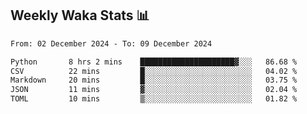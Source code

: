 ## Weekly Waka Stats 📊
<!--START_SECTION:waka-->

```txt
From: 02 December 2024 - To: 09 December 2024

Python       8 hrs 2 mins    █████████████████████▓░░░   86.68 %
CSV          22 mins         █░░░░░░░░░░░░░░░░░░░░░░░░   04.02 %
Markdown     20 mins         █░░░░░░░░░░░░░░░░░░░░░░░░   03.75 %
JSON         11 mins         ▓░░░░░░░░░░░░░░░░░░░░░░░░   02.04 %
TOML         10 mins         ▒░░░░░░░░░░░░░░░░░░░░░░░░   01.82 %
```

<!--END_SECTION:waka-->

<!--

Here are some ideas to get you started:

- 🔭 I’m currently working on (way to add branches committed on)
- 🌱 I’m currently learning Web Frameworks and Machine Learning! (Lisp, JS (react & angular), Python, and __)
- 💬 Ask me about ...
- 📫 How to reach me: 
- 😄 Pronouns: He/Him/His
- ⚡ Fun fact: ...

that-recsys-lab
-->
